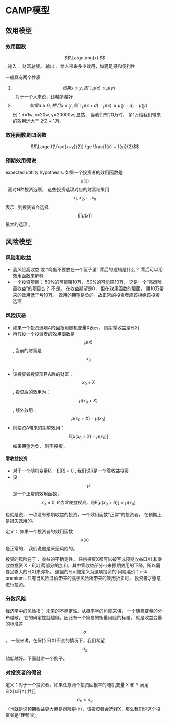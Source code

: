 # CAMP模型
## 效用模型
### 效用函数
$$\Large \mu(x)  $$, 输入： 财富总额。 输出： 给人带来多少效用，如满足感和便利性  
 
一般具有两个性质

1. $$如果 x \le y , 则：\mu(x) \le \mu(y) $$. 对于一个人来说，钱越多越好
2. $$如果 d \ge 0, 并且 x \le y, 则： \mu(x + d) - \mu(x) \ge \mu(y+d) - \mu(y) $$  例：d=1w, x=20w, y=20000w,  显然， 当我们有20万时， 多1万给我们带来的效用远大于 2亿 + 1万。

### 效用函数是凹函数

$$\Large f(\frac{x+y}{2}) \ge \frac{f(x) + f(y)}{2}$$

### 预期效用假说
expected utitlity hypothesis: 如果一个投资者的效用函数是$$\mu(x)$$, 面对N种投资选项， 这些投资选项对应的财富结果用$$x_1, x_2, ..., x_n$$表示 , 则投资者会选择 $$E[\mu(x)] $$ 最大的选项 。

## 风险模型

### 风险和收益

- 高风险高收益 或 “鸡蛋不要放在一个篮子里” 背后的逻辑是什么？ 背后可以用效用函数来解释
- 一个投资项目： 50%的可能赚10万， 50%的可能赔10万， 这是一个“高风险高收益”的项目么？  不是。 在收益期望是0， 但在效用函数的层面， 赚10万带来的效用低于亏10万。 效用的期望是负的。故正常的投资者应该拒绝该投资选项

### 风险厌恶

- 如果一个投资选项A的回报用随机变量X表示， 则期望收益是E[X]. 
- 再假设一个投资者的效用函数是$$\mu(x)$$, 当前的财富是$$x_0$$, 
- 该投资者投资项目A后的财富： $$x_0 + X$$ , 投资后的效用为：$$\mu(x_0 + X)$$ , 额外效用：$$\mu(x_0 + X) - \mu(x_0)$$
- 则投资A带来的期望效用：　$$E[\mu(x_0 + X) - \mu(x_0)]$$  如果期望为负， 则不投资。

#### 零收益投资
- 对于一个随机变量R， E[R] = 0 , 我们说R是一个零收益投资
- 设$$\mu$$ 是一个正常的效用函数， $$x_0 \ge 0 , R为零收益投资， 则 E[\mu(x_0 + R)] \le \mu(x_0) $$

也就是说， 一项没有预期收益的投资，一个效用函数“正常”的投资者， 在预期上是损失效用的。

定义： 如果一个投资者的效用函数 $$\mu(x)$$ 是正常的， 我们说他是厌恶风险的。

投资的风险在于： 收益的不确定性。 任何投资X都可以被写成预期收益E[X] 和零收益投资 X - E[x] 两部分的加和，其中零收益部分带来预期效用的下降，所以需要足够大的E[X]来弥补。 这里的E[x]被定义为这项投资的 风险溢价：risk premium . 只有当风险溢价带来的高于风险所带来的效用折扣时， 投资者才愿意进行投资。

### 分散风险
经济学中的风险指： 未来的不确定性。从概率学的角度来讲， 一个随机变量的分布越散， 它的确定性就越低。因此有一个简易的衡量风险的标准， 就是收益变量的标准差$$\sigma$$。
一般来讲，在保持 E[X]不变的情况下，我们希望 $$\sigma_x$$越低越好。下面就讲一个例子。

### 对投资者的假设
定义：对于一个投资者，如果任意两个投资回报率的随机变量 X 和 Y 满足 E[X]≥E[Y] 并且 $$\sigma_x < \sigma_y$$（也就是说预期收益更大但是风险更小），该投资者会选择X，那么我们说这个投资者是“理智”的。

<br/>
<br/>
<br/>
<br/>











